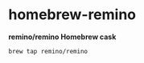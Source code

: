 homebrew-remino
===============

**remino/remino Homebrew cask**

```sh
brew tap remino/remino
```

